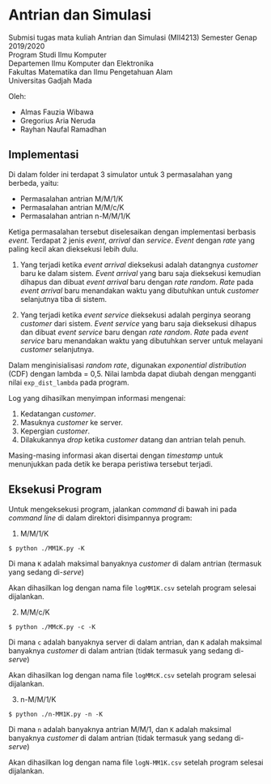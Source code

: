 # Antrian dan Simulasi

Submisi tugas mata kuliah Antrian dan Simulasi (MII4213) Semester Genap 2019/2020\
Program Studi Ilmu Komputer\
Departemen Ilmu Komputer dan Elektronika\
Fakultas Matematika dan Ilmu Pengetahuan Alam\
Universitas Gadjah Mada

Oleh:

- Almas Fauzia Wibawa
- Gregorius Aria Neruda
- Rayhan Naufal Ramadhan

## Implementasi

Di dalam folder ini terdapat 3 simulator untuk 3 permasalahan yang berbeda, yaitu:

- Permasalahan antrian M/M/1/K
- Permasalahan antrian M/M/c/K
- Permasalahan antrian n-M/M/1/K

Ketiga permasalahan tersebut diselesaikan dengan implementasi berbasis _event_. Terdapat 2 jenis _event_, _arrival_ dan _service_. _Event_ dengan _rate_ yang paling kecil akan dieksekusi lebih dulu.

1. Yang terjadi ketika _event arrival_ dieksekusi adalah datangnya _customer_ baru ke dalam sistem. _Event arrival_ yang baru saja dieksekusi kemudian dihapus dan dibuat _event arrival_ baru dengan _rate random_. _Rate_ pada _event arrival_ baru menandakan waktu yang dibutuhkan untuk _customer_ selanjutnya tiba di sistem.

2. Yang terjadi ketika _event service_ dieksekusi adalah perginya seorang _customer_ dari sistem. _Event service_ yang baru saja dieksekusi dihapus dan dibuat _event service_ baru dengan _rate random_. _Rate_ pada _event service_ baru menandakan waktu yang dibutuhkan server untuk melayani _customer_ selanjutnya.

Dalam menginisialisasi _random rate_, digunakan _exponential distribution_ (CDF) dengan lambda = 0,5. Nilai lambda dapat diubah dengan mengganti nilai `exp_dist_lambda` pada program.

Log yang dihasilkan menyimpan informasi mengenai:

1. Kedatangan _customer_.
2. Masuknya _customer_ ke server.
3. Kepergian _customer_.
4. Dilakukannya _drop_ ketika _customer_ datang dan antrian telah penuh.

Masing-masing informasi akan disertai dengan _timestamp_ untuk menunjukkan pada detik ke berapa peristiwa tersebut terjadi.

## Eksekusi Program

Untuk mengeksekusi program, jalankan _command_ di bawah ini pada _command line_ di dalam direktori disimpannya program:

1. M/M/1/K

```
$ python ./MM1K.py -K
```

Di mana `K` adalah maksimal banyaknya _customer_ di dalam antrian (termasuk yang sedang di-_serve_)

Akan dihasilkan log dengan nama file `logMM1K.csv` setelah program selesai dijalankan.

2. M/M/c/K

```
$ python ./MMcK.py -c -K
```

Di mana `c` adalah banyaknya server di dalam antrian, dan `K` adalah maksimal banyaknya _customer_ di dalam antrian (tidak termasuk yang sedang di-_serve_)

Akan dihasilkan log dengan nama file `logMMcK.csv` setelah program selesai dijalankan.

3. n-M/M/1/K

```
$ python ./n-MM1K.py -n -K
```

Di mana `n` adalah banyaknya antrian M/M/1, dan `K` adalah maksimal banyaknya _customer_ di dalam antrian (tidak termasuk yang sedang di-_serve_)

Akan dihasilkan log dengan nama file `logN-MM1K.csv` setelah program selesai dijalankan.
